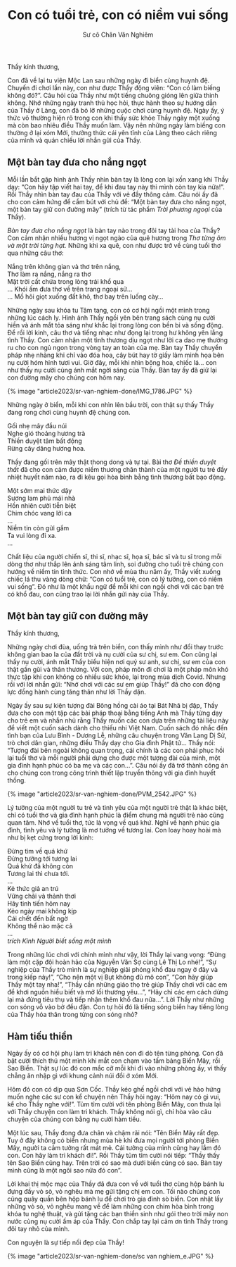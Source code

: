﻿---
title: Con có tuổi trẻ, con có niềm vui sống
author: Sư cô Chân Văn Nghiêm
---

Thầy kính thương,

Con đã về lại tu viện Mộc Lan sau những ngày đi biển cùng huynh đệ. Chuyến đi chơi lần này, con như được Thầy động viên: “Con có làm biếng không đó?”. Câu hỏi của Thầy như một tiếng chuông gióng lên giữa thinh không. Nhớ những ngày tranh thủ học hỏi, thực hành theo sự hướng dẫn của Thầy ở Làng, con đã bỏ lỡ những cuộc chơi cùng huynh đệ. Ngày ấy, ý thức vô thường hiện rõ trong con khi thấy sức khỏe Thầy ngày một xuống mà còn bao nhiêu điều Thầy muốn làm. Vậy nên những ngày làm biếng con thường ở lại xóm Mới, thưởng thức cái yên tĩnh của Làng theo cách riêng của mình và quán chiếu lời nhắn gửi của Thầy. 

## Một bàn tay đưa cho nắng ngọt

Mỗi lần bắt gặp hình ảnh Thầy nhìn bàn tay là lòng con lại xốn xang khi Thầy dạy: “Con hãy tập viết hai tay, để khi đau tay này thì mình còn tay kia nữa!”. Rồi Thầy nhìn bàn tay đau của Thầy với vẻ đầy thông cảm. Câu nói ấy đã cho con cảm hứng để cầm bút với chủ đề: “Một bàn tay đưa cho nắng ngọt, một bàn tay giữ con đường mây” (trích từ tác phẩm *Trời phương ngoại* của Thầy).

*Bàn tay đưa cho nắng ngọt* là bàn tay nào trong đôi tay tài hoa của Thầy? Con cảm nhận nhiều hương vị ngọt ngào của quê hương trong *Thơ từng ôm và mặt trời từng hạt.* Những khi xa quê, con như được trở về cùng tuổi thơ qua những câu thơ:

<div class="verse"><p>Nắng trên không gian và thơ trên nắng,<br/>
Thơ làm ra nắng, nắng ra thơ<br/>
Mặt trời cất chứa trong lòng trái khổ qua<br/>
… Khói ấm đưa thơ về trên trang ngoại sử…<br/>
… Mồ hôi giọt xuống đất khô, thơ bay trên luống cày…</p></div>

Những ngày sau khóa tu Tâm tang, con có cơ hội ngồi một mình trong những lúc cách ly. Hình ảnh Thầy ngồi yên bên trang sách cùng nụ cười hiền và ánh mắt tỏa sáng như khắc lại trong lòng con bền bỉ và sống động. Để rồi lời kinh, câu thơ và tiếng nhạc như đọng lại trong hư không yên lắng tình Thầy. Con cảm nhận một tình thương dịu ngọt như lời ca dao mẹ thường ru cho con ngủ ngon trong vòng tay an toàn của mẹ. Bàn tay Thầy chuyển pháp nhẹ nhàng khi chỉ vào đóa hoa, cây bút hay tờ giấy làm minh họa bên nụ cười hóm hỉnh tươi vui. Giờ đây, mỗi khi nhìn bông hoa, chiếc lá… con như thấy nụ cười cùng ánh mắt ngời sáng của Thầy. Bàn tay ấy đã giữ lại con đường mây cho chúng con hôm nay.

{% image "article2023/sr-van-nghiem-done/IMG_1786.JPG" %}

Những ngày ở biển, mỗi khi con nhìn lên bầu trời, con thật sự thấy Thầy đang rong chơi cùng huynh đệ chúng con.

<div class="verse"><p>Gối nhẹ mây đầu núi<br/>
Nghe gió thoảng hương trà<br/>
Thiền duyệt tâm bất động<br/>
Rừng cây dâng hương hoa.</p></div>

Thầy đang gối trên mây thật thong dong và tự tại. Bài thơ *Đề thiền duyệt thất* đã cho con cảm được niềm thương chân thành của một người tu trẻ đầy nhiệt huyết năm nào, ra đi kêu gọi hòa bình bằng tình thương bất bạo động.

<div class="verse"><p>Một sớm mai thức dậy<br/>
Sương lam phủ mái nhà<br/>
Hồn nhiên cười tiễn biệt<br/>
Chim chóc vang lời ca<br/>
…<br/>
Niềm tin còn gửi gắm<br/>
Ta vui lòng đi xa.<br/>
…</p></div>

Chất liệu của người chiến sĩ, thi sĩ, nhạc sĩ, họa sĩ, bác sĩ và tu sĩ trong mỗi dòng thơ như thắp lên ánh sáng tâm linh, soi đường cho tuổi trẻ chúng con hướng về niềm tin tỉnh thức. Con nhớ về mùa thu năm ấy, Thầy viết xuống chiếc lá thu vàng dòng chữ: “Con có tuổi trẻ, con có lý tưởng, con có niềm vui sống”. Đó như là một khẩu ngữ để mỗi khi con ngồi chơi với các bạn trẻ có khổ đau, con cũng trao lại lời nhắn gửi này của Thầy.

## Một bàn tay giữ con đường mây

Thầy kính thương,

Những ngày chơi đùa, uống trà trên biển, con thấy mình như đổi thay trước không gian bao la của đất trời và nụ cười của sư chị, sư em. Con cũng lại thấy nụ cười, ánh mắt Thầy biểu hiện nơi quý sư anh, sư chị, sư em của con thật gần gũi và thân thương. Với con, pháp môn đi chơi là một pháp môn khó thực tập khi con không có nhiều sức khỏe, lại trong mùa dịch Covid. Nhưng rồi với lời nhắn gửi: “Nhớ chơi với các sư em giúp Thầy!” đã cho con động lực đồng hành cùng tăng thân như lời Thầy dặn. 

Ngày ấy sau sự kiện tượng đài Bông hồng cài áo tại Bát Nhã bị đập, Thầy đưa cho con một tập các bài pháp thoại bằng tiếng Anh mà Thầy từng dạy cho trẻ em và nhắn nhủ rằng Thầy muốn các con dựa trên những tài liệu này để viết một cuốn sách dành cho thiếu nhi Việt Nam. Cuốn sách đó nhắc đến tình bạn của Lưu Bình - Dương Lễ, những câu chuyện trong Văn Lang Dị Sử, trò chơi dân gian, những điều Thầy dạy cho Gia đình Phật tử… Thầy nói: “Tượng đài bên ngoài không quan trọng, cái chính là các con phải phục hồi lại tuổi thơ và mỗi người phải dựng cho được một tượng đài của mình, một gia đình hạnh phúc có ba mẹ và các con…”. Câu nói ấy đã trở thành công án cho chúng con trong công trình thiết lập truyền thông với gia đình huyết thống.

{% image "article2023/sr-van-nghiem-done/PVM_2542.JPG" %}

Lý tưởng của một người tu trẻ và tình yêu của một người trẻ thật là khác biệt, chỉ có tuổi thơ và gia đình hạnh phúc là điểm chung mà người trẻ nào cũng quan tâm. Nhớ về tuổi thơ, tức là vọng về quá khứ. Nghĩ về hạnh phúc gia đình, tình yêu và lý tưởng là mơ tưởng về tương lai. Con loay hoay hoài mà như bị kẹt cứng trong lời kinh:

<div class="verse"><p>Đừng tìm về quá khứ<br/>
Đừng tưởng tới tương lai<br/>
Quá khứ đã không còn<br/>
Tương lai thì chưa tới.<br/>
…<br/>
Kẻ thức giả an trú<br/>
Vững chãi và thảnh thơi<br/>
Hãy tinh tiến hôm nay<br/>
Kẻo ngày mai không kịp<br/>
Cái chết đến bất ngờ<br/>
Không thể nào mặc cả<br/>
…<br/>
<cite><i>trích</i> Kinh Người biết sống một mình</cite></p></div>

Trong những lúc chơi với chính mình như vậy, lời Thầy lại vang vọng: “Đừng làm một cặp đôi hoàn hảo của Nguyễn Văn Sợ cùng Lê Thị Lo nhé!”, “Sự nghiệp của Thầy trò mình là sự nghiệp giải phóng khổ đau ngay ở đây và trong kiếp này!”, “Cho nên một vị Bụt không đủ mô con”, “Con hãy giúp Thầy một tay nha!”, “Thầy cần những giáo thọ trẻ giúp Thầy chơi với các em để khơi nguồn hiểu biết và mở lối thương yêu…”, “Hãy chỉ các em cách dừng lại mà đừng tiêu thụ và tiếp nhận thêm khổ đau nữa…”. Lời Thầy như những con sóng vỗ vào bờ đều đặn. Con tự hỏi đó là tiếng sóng biển hay tiếng lòng của Thầy hóa thân trong từng con sóng nhỏ?

## Hàm tiếu thiền

Ngày ấy có cơ hội phụ làm tri khách nên con đi dò tên từng phòng. Con đã bật cười thích thú một mình khi mắt con chạm vào tấm bảng Biển Mây, rồi Sao Biển. Thật sự lúc đó con mắc cỡ mỗi khi đi vào những phòng ấy, vì thấy chẳng ăn nhập gì với khung cảnh núi đồi ở xóm Mới.

Hôm đó con có dịp qua Sơn Cốc. Thầy kéo ghế ngồi chơi với vẻ hào hứng muốn nghe các sư con kể chuyện nên Thầy hỏi ngay: “Hôm nay có gì vui, kể cho Thầy nghe với!”. Tủm tỉm cười với tên phòng Biển Mây, con thưa lại với Thầy chuyện con làm tri khách. Thầy không nói gì, chỉ hòa vào câu chuyện của chúng con bằng nụ cười hàm tiếu.

Một lúc sau, Thầy đong đưa chân và chậm rãi nói: “Tên Biển Mây rất đẹp. Tuy ở đây không có biển nhưng mùa hè khi đưa mọi người tới phòng Biển Mây, người ta cảm tưởng rất mát mẻ. Cái tưởng của mình cũng hay lắm đó con. Con hãy làm tri khách đi!”. Rồi Thầy tủm tỉm cười nói tiếp: “Thầy thấy tên Sao Biển cũng hay. Trên trời có sao mà dưới biển cũng có sao. Bàn tay mình cũng là một ngôi sao nữa đó con”.

Lời khai thị mộc mạc của Thầy đã đưa con về với tuổi thơ cùng hộp bánh lu đựng đầy vỏ sò, vỏ nghêu mà mẹ gửi tặng chị em con. Tối nào chúng con cũng quây quần bên hộp bánh lu để chơi trò gia đình sò biển. Con nhặt lấy những vỏ sò, vỏ nghêu mang về để làm những con chim hòa bình trong khóa tu nghệ thuật, và gửi tặng các bạn thiền sinh như gói theo trời mây non nước cùng nụ cười ấm áp của Thầy. Con chắp tay lại cảm ơn tình Thầy trong đôi tay nhỏ của mình.

Con nguyện là sự tiếp nối đẹp của Thầy!

<div class="article-end"></div>

{% image "article2023/sr-van-nghiem-done/sc van nghiem_e.JPG" %}